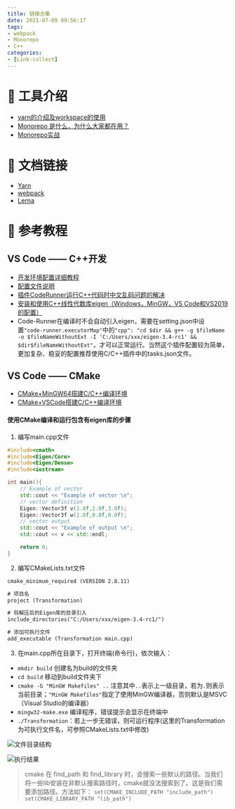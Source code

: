 ```yaml
---
title: 链接合集
date: 2021-07-09 09:56:17
tags:
- webpack
- Monorepo
- C++
categories:
- [Link-collect]
---
```


# 📗 工具介绍
- [yarn的介绍及workspace的使用](https://www.jianshu.com/p/c4f02f46224f)
- [Monorepo 是什么，为什么大家都在用？](https://zhuanlan.zhihu.com/p/77577415)
- [Monorepo实战](https://www.jianshu.com/p/dafc2052eedc)

# 🎈 文档链接
- [Yarn](https://yarn.bootcss.com/docs/)
- [webpack](https://webpack.docschina.org/configuration)
- [Lerna](https://github.com/lerna/lerna)

# 💙 参考教程

## VS Code —— C++开发 
- [开发环境配置详细教程](https://www.whbwiki.com/335.html)
- [配置文件说明](https://blog.csdn.net/weixin_43343144/article/details/85147439)
- [插件CodeRunner运行C++代码时中文乱码问题的解决](https://zhuanlan.zhihu.com/p/153252108)
- [安装和使用C++线性代数库eigen（Windows，MinGW，VS Code和VS2019的配置）](https://blog.csdn.net/weixin_43940314/article/details/115456199)
- Code-Runner在编译时不会自动引入eigen，需要在setting.json中设置`"code-runner.executorMap"`中的`"cpp": "cd $dir && g++ -g $fileName -o $fileNameWithoutExt -I 'C:/Users/xxx/eigen-3.4-rc1' && $dir$fileNameWithoutExt"`，才可以正常运行。当然这个插件配置较为简单，更加复杂、稳妥的配置推荐使用C/C++插件中的tasks.json文件。

## VS Code —— CMake
- [CMake+MinGW64搭建C/C++编译环境](https://www.cnblogs.com/herelsp/p/8679200.html#_label2)
- [CMake+VSCode搭建C/C++编译环境](https://blog.csdn.net/JohnJim0/article/details/81842249?utm_medium=distribute.pc_relevant.none-task-blog-2~default~baidujs_title~default-9.pc_relevant_baidujshouduan&spm=1001.2101.3001.4242) 
#### 使用CMake编译和运行包含有eigen库的步骤
1. 编写main.cpp文件

```cpp
#include<cmath>
#include<Eigen/Core>
#include<Eigen/Dense>
#include<iostream>

int main(){
    // Example of vector
    std::cout << "Example of vector \n";
    // vector definition
    Eigen::Vector3f v(1.0f,2.0f,3.0f);
    Eigen::Vector3f w(1.0f,0.0f,0.0f);
    // vector output
    std::cout << "Example of output \n";
    std::cout << v << std::endl;

    return 0;
}
```
2. 编写CMakeLists.txt文件
```txt
cmake_minimum_required (VERSION 2.8.11)

# 项目名
project (Transformation)

# 将解压后的Eigen库的目录引入
include_directories("C:/Users/xxx/eigen-3.4-rc1/")

# 添加可执行文件
add_executable (Transformation main.cpp)

```

3. 在main.cpp所在目录下，打开终端(命令行)，依次输入：
- `mkdir build` 创建名为build的文件夹
- `cd build` 移动到build文件夹下
- `cmake -G "MinGW Makefiles" ..` 注意其中`..`表示上一级目录，若为`.`则表示当前目录；`"MinGW Makefiles"`指定了使用MinGW编译器，否则默认是MSVC（Visual Studio的编译器）
- `mingw32-make.exe` 编译程序，错误提示会显示在终端中
- `./Transformation`：若上一步无错误，则可运行程序(这里的Transformation为可执行文件名，可参照CMakeLists.txt中修改)

![文件目录结构](2021-08-10-09-06-58.png)

![执行结果](2021-08-10-09-16-22.png)
> cmake 在 find_path 和 find_library 时，会搜索一些默认的路径。当我们将一些lib安装在非默认搜索路径时，cmake就没法搜索到了。这是我们需要添加路径。方法如下：
`set(CMAKE_INCLUDE_PATH "include_path")`
`set(CMAKE_LIBRARY_PATH "lib_path")`